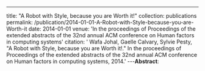 ---
title: "A Robot with Style, because you are Worth it!"
collection: publications
permalink: /publication/2014-01-01-A-Robot-with-Style-because-you-are-Worth-it
date: 2014-01-01
venue: 'In the proceedings of Proceedings of the extended abstracts of the 32nd annual ACM conference on Human factors in computing systems'
citation: ' Wafa Johal,  Gaelle Calvary,  Sylvie Pesty, &quot;A Robot with Style, because you are Worth it!.&quot; In the proceedings of Proceedings of the extended abstracts of the 32nd annual ACM conference on Human factors in computing systems, 2014.'
---**Abstract**: